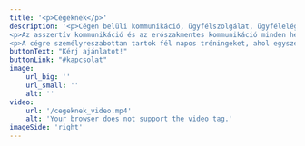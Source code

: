 ```yaml
---
title: '<p>Cégeknek</p>'
description: '<p>Cégen belüli kommunikáció, ügyfélszolgálat, ügyfélelégedettség, kommunikációs csapat továbbképzése.</p>
<p>Az asszertív kommunikáció és az erószakmentes kommunikáció minden helyezetben kapaszkodót ad.</p>
<p>A cégre személyreszabottan tartok fél napos tréningeket, ahol egyszerű példákon keresztül a gyakorlatban is megnézzük a módszereket.</p>'
buttonText: "Kérj ajánlatot!"
buttonLink: "#kapcsolat"
image: 
    url_big: ''
    url_small: ''
    alt: ''
video:
    url: '/cegeknek_video.mp4'
    alt: 'Your browser does not support the video tag.'
imageSide: 'right'
---
```



